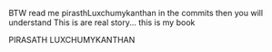 BTW read me pirasthLuxchumykanthan in the commits then you will understand
This is are real story... this is my book

PIRASATH LUXCHUMYKANTHAN
